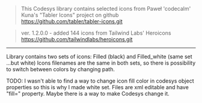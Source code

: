 >This Codesys library contains selected icons from Paweł 'codecalm' Kuna's "Tabler Icons" project on github 
https://github.com/tabler/tabler-icons.git

>ver. 1.2.0.0 - added 144 icons from Tailwind Labs' Heroicons https://github.com/tailwindlabs/heroicons.git

---

Library contains two sets of icons: Filled (black) and Filled_white (same set ...but white)
Icons filenames are the same in both sets, so there is possibility to switch between colors 
by changing path.

TODO: I wasn't able to find a way to change icon fill color in codesys object properties
so this is why I made white set. Files are xml editable and have "fill=" property.
Maybe there is a way to make Codesys change it.
